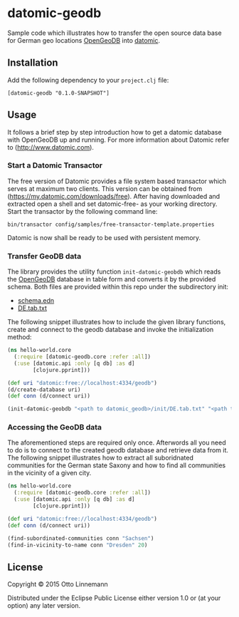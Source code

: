 # datomic-geodb

Sample code which illustrates how to transfer the open source data base for German geo locations [OpenGeoDB](http://opengeodb.org/wiki/OpenGeoDB) into [datomic](http://www.datomic.com).

## Installation

Add the following dependency to your `project.clj` file:

    [datomic-geodb "0.1.0-SNAPSHOT"]

## Usage
It follows a brief step by step introduction how to get a datomic database with OpenGeoDB up and running. For more information about Datomic refer to (http://www.datomic.com).

### Start a Datomic Transactor
The free version of Datomic provides a file system based transactor which serves at maximum two clients. This version can be obtained from (https://my.datomic.com/downloads/free). After having downloaded and extracted open a shell and set datomic-free-<version> as your working directory. Start the transactor by the following command line:

    bin/transactor config/samples/free-transactor-template.properties

Datomic is now shall be ready to be used with persistent memory.

### Transfer GeoDB data
The library provides the utility function `init-datomic-geobdb` which reads the [OpenGeoDB](http://opengeodb.org/wiki/OpenGeoDB) database in table form and converts it by the provided schema. Both files are provided within this repo under the subdirectory init:

* [schema.edn](https://github.com/linneman/datomic-geodb/tree/master/init/geo-db-schema.edn)
* [DE.tab.txt](https://github.com/linneman/datomic-geodb/tree/master/init/DE.tab.txt)

The following snippet illustrates how to include the given library functions, create and connect to the geodb database and invoke the initialization method:

```clojure
(ns hello-world.core
  (:require [datomic-geodb.core :refer :all])
  (:use [datomic.api :only [q db] :as d]
        [clojure.pprint]))

(def uri "datomic:free://localhost:4334/geodb")
(d/create-database uri)
(def conn (d/connect uri))

(init-datomic-geobdb "<path to datomic_geodb>/init/DE.tab.txt" "<path to datomic_geodb>/init/geo-db-schema.edn" geodb-conn)
```

### Accessing the GeoDB data
The aforementioned steps are required only once. Afterwords all you need to do is to connect to the created geodb database and retrieve data from it. The following snippet illustrates how to extract all suboridnated communities for the German state Saxony and how to find all communities in the vicinity of a given city.

```clojure
(ns hello-world.core
  (:require [datomic-geodb.core :refer :all])
  (:use [datomic.api :only [q db] :as d]
        [clojure.pprint]))

(def uri "datomic:free://localhost:4334/geodb")
(def conn (d/connect uri))

(find-subordinated-communities conn "Sachsen")
(find-in-vicinity-to-name conn "Dresden" 20)
```

## License

Copyright © 2015 Otto Linnemann

Distributed under the Eclipse Public License either version 1.0 or (at
your option) any later version.

